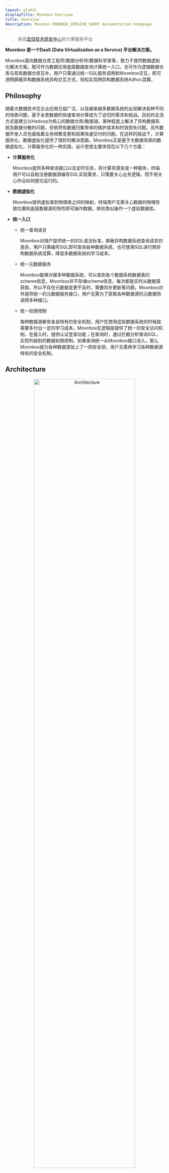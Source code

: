 ```yaml
---
layout: global
displayTitle: Moonbox Overview
title: Overview
description: Moonbox MOONBOX_VERSION_SHORT documentation homepage
---
```


> 来自[宜信技术研发中心](http://www.creditease.com)的计算服务平台

**Moonbox 是一个DaaS (Data Virtualization as a Service) 平台解决方案。**

Moonbox面向数据仓库工程师/数据分析师/数据科学家等，致力于提供数据虚拟化解决方案。既可作为数据应用底层数据查询计算统一入口，也可作为逻辑数据仓库与现有数据仓库互补。用户只需通过统一SQL服务调用和Moonbox交互，即可透明屏蔽异构数据系统异构交互方式，轻松实现跨异构数据系统Adhoc混算。

## Philosophy

随着大数据技术在企业应用日益广泛，以及越来越多数据系统的出现解决各种不同的场景问题，基于全景数据的快速查询计算成为了迫切的需求和挑战。目前的主流方式是建立以Hadoop为核心的数据仓库/数据湖，某种程度上解决了异构数据系统及数据分散的问题，但依然有数据归集带来的维护成本和时效损失问题。另外数据开发人员也面临着业务频繁变更和结果快速交付的问题。在这样的挑战下，计算服务化、数据虚拟化提供了很好的解决思路。Moonbox正是基于大数据场景的数据虚拟化，计算服务化的一种实践，设计思想主要体现在以下几个方面：

- **计算服务化**

  Moonbox提供多种查询接口以及定时任务，将计算资源变成一种服务，终端用户可以自助注册数据源编写SQL实现需求，只需要关心业务逻辑，而不用关心作业如何提交运行的。

- **数据虚拟化**

  Moonbox提供虚拟表到物理表之间的映射，终端用户无需关心数据的物理存放位置和底层数据源的特性即可操作数据，体验类似操作一个虚拟数据库。

- **统一入口**

  - 统一查询语言

    Moonbox对用户提供统一的SQL语法标准，屏蔽异构数据系统查询语言的差异，用户只需编写SQL即可查询各种数据系统，也可使用SQL进行跨异构数据系统混算，降低多数据系统的学习成本。

  - 统一元数据服务

    Moonbox能够对接多种数据系统，可以拿到各个数据系统数据表的schema信息，Moonbox并不存储schema信息，每次都是实时从数据源获取，所以不存在元数据变更不及时，需要同步更新等问题。Moonbox对外提供统一的元数据服务接口，用户无需为了获取各种数据源的元数据而调用多种接口。

  - 统一权限控制

    每种数据源都有各自特有的安全机制，用户在使用这些数据系统的时候就需要多付出一定的学习成本。Moonbox在逻辑层提供了统一的安全访问机制，在接入时，提供认证登录功能；在查询时，通过拦截分析查询SQL，实现列级别的数据权限控制。如果查询统一从Moonbox接口进入，那么Moonbox就为各种数据源加上了一把安全锁，用户无需再学习各种数据源特有的安全机制。

## Architecture

<p style="text-align: center;">
  <img src="img/architecture.png" style="width:80%;" title="Moonbox Architecture" alt="Architecture" />
</p>
​   Moonbox总体上由四部分组成，分别是客户端、接入层、Grid以及存储计算层。

- **客户端**

  客户端有如下几种：

  - rest api

    以restful api的方式提供计算服务，支持batch、adhoc模式，支持同步和异步方式。
  - jdbc

    对jdbc接口的实现，使用户拥有数据库般的使用体验。
  - odbc

    提供odbc支持，用户可以使用sas连接moonbox进行数据分析。
  - cli

    命令行工具，基于jline实现。通过cli可以完成DDL（Data Definition Language）、DML（Data Manipulation Language）、DCL（Data Control Language）以及Query操作。
  - zeppelin

    提供zeppelin moonbox interpreter，可以使用zeppelin快速进行原型验证和SQL开发。
  - davinci

    通过jdbc支持ABD Stack（敏捷大数据技术栈）中数据可视化平台davinci的接入，进行数据查询并展示。

- **接入层**

  接入层包括http server、tcp server和thrift server，实现客户端接入，并进行用户登录认证，支持内置用户名密码认证方式和ldap集成认证方式。

- **核心功能层**

  Grid是Moonbox核心功能层。Grid使用master-slave集群工作模式，支持master主备切换。Grid有Master、Worker、Runner三种角色：

  - master负责接收所有的用户请求，根据请求模式（adhoc/batch）将请求调度到合适的worker上。
  - worker负责runner的生成和销毁，将请求分配给合适runner。
  - runner处理用户发过来的请求，包括用户体系管理操作、权限管理操作、SQL解析、下推优化、执行引擎选择等，并向存储/计算层提交真正的计算任务。

- **存储/计算层**

  存储/计算层是计算正真发生的地方。Moonbox使用Spark作为混算引擎，支持standalone和yarn运行模式。当计算逻辑可以完全下推到数据源计算时，Moonbox将计算任务直接mapping成数据源的查询语言进行下推计算，以减小启动分布式作业的开销。数据源除了可以是hdfs这种纯存储系统，mysql、elasticsearch这种带计算能力的存储系统，还可以是presto等计算引擎，Moonbox将他们统一视为数据源。

## Feature

- **用户体系**

  Moonbox建立了一套完整的用户体系，引入了Organization的概念，用于划分用户空间。系统管理员ROOT账号可以创建多个Organization，并在Organization中指定该Organization的管理者（SA），可以是一个或者多个。SA负责创建管理普通用户。Moonbox将普通用户的能力抽象出六大属性，分别是是否可以执行Account管理语句，是否可以执行DDL语句，是否可以执行DCL语句, 是否拥有可以授权其他用户执行Account类语句的能力，是否拥有可以授权其他用户执行DDL语句的能力，是否拥有可以授权其他用户执行DCL语句的能力。通过属性的自由组合，可以构建出满足多种角色，多种需求的用户体系模型，并可借此实现多租户。

- **扩展SQL**

  Moonbox将查询语言统一为Spark SQL，使用Spark SQL语法进行查询操作，同时扩展了一套DDL、DCL语句。包括对用户的创建删除和授权，数据表或者数据列的访问授权，挂载卸载物理数据源或者数据表，创建删除逻辑数据库，创建删除udf/udaf，创建删除定时任务等。

- **优化策略**

  Moonbox基于Spark进行混算，Spark SQL是支持多数据源的，但是Spark SQL在从数据源中进行数据拉取的时候只进行了project和filter算子的下推，并没有考虑数据源的算力特性，比如elasticsearch对于聚合操作是很友好的，如果聚合操作能下推到elasticsearch中进行计算会比将数据全部拉回Spark计算快的多，比如limit算子如果下推到数据源计算，能大大减少返回的数据量，节省拉取数据和计算的时间。Moonbox对Spark Optimizer优化后的LogicalPlan作进一步的优化，根据规则拆分出可以进行下推的子树，将子树mapping成数据源查询语言，将下推结果拉回Spark参与进一步的计算。如果LogicalPlan可以整体下推计算，那么Moonbox将不采用Spark进行计算，直接使用数据源客户端运行LogicalPlan mapping出来的查询语句，以减少启动分布式作业的开销，并节省分布式计算资源。

- **列权限控制**

  数据安全越来越受到企业的重视，我们希望在方便快捷提供计算服务和数据服务的同时，还希望实现数据的安全。Moonbox定义了DCL语句来实现数据列级别权限控制。Moonbox管理员通过DCL语句将数据表或者数据列授权给用户，Moonbox会将用户和表以及列的权限关系保存到catalog中。当用户在使用SQL查询时会被拦截，分析出SQL被解析后的LogicalPlan中是否引用了未被授权的表或者列，如果有就报错返回给用户。

- **多种形式的UDF/UDAF**

  Moonbox除了支持以jar包的形式创建UDF/UDAF外，还支持以源代码的形式创建，包括Java语言和Scala语言，这给UDF开发验证带来了便捷性。

- **定时任务**

  Moonbox提供了定时作业的功能，用户使用DDL语句定义定时任务，以crontab表达式的形式定义调度策略，后台内嵌quartz进行任务定时调度。

## Document

Please refer to [Moonbox用户手册](https://edp963.github.io/moonbox).  ​

## Latest Release

Please download the latest [RELEASE](https://github.com/edp963/moonbox/releases)

## Help

- **Mailling list**：edp_support@groups.163.com
- **WeChat**：edpstack <img src = "https://github.com/edp963/edp-resource/raw/master/WeChat.jpg" alt="" width="100">

## License

Moonbox is under the Apache 2.0 license. See the [LICENSE](https://github.com/edp963/moonbox/blob/master/LICENSE) file for details.

